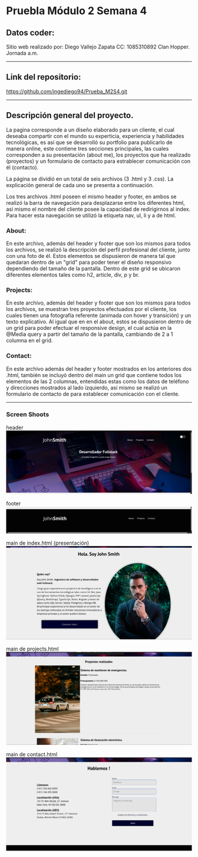 # Pruebla Módulo 2 Semana 4

## Datos coder:
Sitio web realizado por:
Diego Vallejo Zapata
CC: 1085310892
Clan Hopper.
Jornada a.m.

---

## Link del repositorio:
https://github.com/ingediego94/Prueba_M2S4.git


---
## Descripción general del proyecto.
La pagina corresponde a un diseño elaborado para un cliente, el cual deseaba compartir con el mundo su experticia, experiencia y habilidades tecnológicas, es así que se desarrolló su portfolio para publicarlo de manera online, este contiene tres secciones principales, las cuales corresponden a su presentación (about me), los proyectos que ha realizado (proyectos) y un formulario de contacto para estrablecer comunicación con él (contacto).

La página se dividió en un total de seis archivos (3 .html y 3 .css). La explicación general de cada uno se presenta a continuación.

Los tres archivos .html poseen el mismo header y footer, en ambos se realizó la barra de navegación para desplazarse entre los diferentes html, así mismo el nombre del cliente posee la capacidad de redirigirnos al index. Para hacer esta navegación se utilizó la etiqueta nav, ul, li y a de html.

### About:
En este archivo, además del header y footer que son los mismos para todos los archivos, se realizó la descripción del perfil profesional del cliente, junto con una foto de él. Estos elementos se dispusieron de manera tal que quedaran dentro de un "grid" para poder tener el diseño responsivo dependiendo del tamaño de la pantalla. Dentro de este grid se ubicaron diferentes elementos tales como h2, article, div, p y br.


### Projects:
En este archivo, además del header y footer que son los mismos para todos los archivos, se muestran tres proyectos efectuados por el cliente, los cuales tienen una fotografía referente (animada con hover y transición) y un texto explicativo. Al igual que en en el about, estos se dispusieron dentro de un grid para poder efectuar el responsive design, el cual actúa en la @Media query a partir del tamaño de la pantalla, cambiando de 2 a 1 columna en el grid.


### Contact:
En este archivo además del header y footer mostrados en los anteriores dos .html, también se incluyó dentro del main un grid que contiene todos los elementos de las 2 columnas, entendidas estas como los datos de teléfono y direcciones mostrados al lado izquierdo, así mismo se realizó un formulario de contacto de para establecer comunicación con el cliente.

---

### Screen Shoots
header
![alt text](<Captura desde 2025-06-09 13-27-54.png>)

footer
![alt text](<Captura desde 2025-06-09 13-28-06.png>)

main de index.html (presentación)
![alt text](<Captura desde 2025-06-09 13-32-52.png>)

main de projects.html
![alt text](<Captura desde 2025-06-09 13-33-10.png>)

main de contact.html
![alt text](<Captura desde 2025-06-09 13-33-20.png>)

